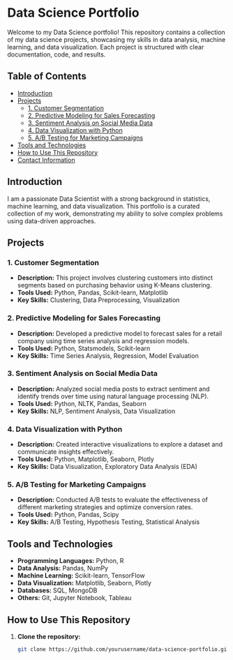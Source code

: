 # Data Science Portfolio

Welcome to my Data Science portfolio! This repository contains a collection of my data science projects, showcasing my skills in data analysis, machine learning, and data visualization. Each project is structured with clear documentation, code, and results.

## Table of Contents
- [Introduction](#introduction)
- [Projects](#projects)
  - [1. Customer Segmentation](#1-customer-segmentation)
  - [2. Predictive Modeling for Sales Forecasting](#2-predictive-modeling-for-sales-forecasting)
  - [3. Sentiment Analysis on Social Media Data](#3-sentiment-analysis-on-social-media-data)
  - [4. Data Visualization with Python](#4-data-visualization-with-python)
  - [5. A/B Testing for Marketing Campaigns](#5-ab-testing-for-marketing-campaigns)
- [Tools and Technologies](#tools-and-technologies)
- [How to Use This Repository](#how-to-use-this-repository)
- [Contact Information](#contact-information)

## Introduction

I am a passionate Data Scientist with a strong background in statistics, machine learning, and data visualization. This portfolio is a curated collection of my work, demonstrating my ability to solve complex problems using data-driven approaches.

## Projects

### 1. Customer Segmentation
- **Description:** This project involves clustering customers into distinct segments based on purchasing behavior using K-Means clustering.
- **Tools Used:** Python, Pandas, Scikit-learn, Matplotlib
- **Key Skills:** Clustering, Data Preprocessing, Visualization

### 2. Predictive Modeling for Sales Forecasting
- **Description:** Developed a predictive model to forecast sales for a retail company using time series analysis and regression models.
- **Tools Used:** Python, Statsmodels, Scikit-learn
- **Key Skills:** Time Series Analysis, Regression, Model Evaluation

### 3. Sentiment Analysis on Social Media Data
- **Description:** Analyzed social media posts to extract sentiment and identify trends over time using natural language processing (NLP).
- **Tools Used:** Python, NLTK, Pandas, Seaborn
- **Key Skills:** NLP, Sentiment Analysis, Data Visualization

### 4. Data Visualization with Python
- **Description:** Created interactive visualizations to explore a dataset and communicate insights effectively.
- **Tools Used:** Python, Matplotlib, Seaborn, Plotly
- **Key Skills:** Data Visualization, Exploratory Data Analysis (EDA)

### 5. A/B Testing for Marketing Campaigns
- **Description:** Conducted A/B tests to evaluate the effectiveness of different marketing strategies and optimize conversion rates.
- **Tools Used:** Python, Pandas, Scipy
- **Key Skills:** A/B Testing, Hypothesis Testing, Statistical Analysis

## Tools and Technologies

- **Programming Languages:** Python, R
- **Data Analysis:** Pandas, NumPy
- **Machine Learning:** Scikit-learn, TensorFlow
- **Data Visualization:** Matplotlib, Seaborn, Plotly
- **Databases:** SQL, MongoDB
- **Others:** Git, Jupyter Notebook, Tableau

## How to Use This Repository

1. **Clone the repository:**
   ```bash
   git clone https://github.com/yourusername/data-science-portfolio.git
